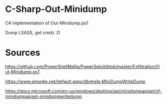 # C-Sharp-Out-Minidump
C# implementation of Out-Minidump.ps1

Dump LSASS, get credz :D

# Sources
https://github.com/PowerShellMafia/PowerSploit/blob/master/Exfiltration/Out-Minidump.ps1

https://www.pinvoke.net/default.aspx/dbghelp.MiniDumpWriteDump

https://docs.microsoft.com/en-us/windows/desktop/api/minidumpapiset/nf-minidumpapiset-minidumpwritedump

